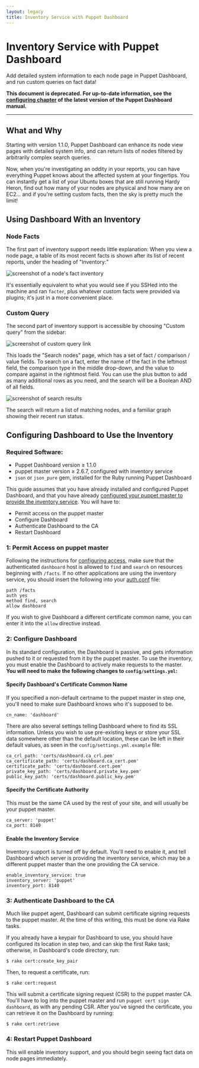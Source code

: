 ```yaml
---
layout: legacy
title: Inventory Service with Puppet Dashboard
---
```


Inventory Service with Puppet Dashboard
=========

Add detailed system information to each node page in Puppet Dashboard, and run custom queries on fact data!

**This document is deprecated. For up-to-date information, see the [configuring chapter](/dashboard/manual/1.2/configuring.html) of the latest version of the Puppet Dashboard manual.**

* * * 

[inventory]: /guides/inventory_service.html
[node_inv_shot]: ./images/inventory-node_inventory.png
[query]: ./images/inventory-custom_query.png
[search_results]: ./images/inventory-search_results.png

What and Why
-----

Starting with version 1.1.0, Puppet Dashboard can enhance its node view pages with detailed system info, and can return lists of nodes filtered by arbitrarily complex search queries. 

Now, when you're investigating an oddity in your reports, you can have everything Puppet knows about the affected system at your fingertips. You can instantly get a list of your Ubuntu boxes that are still running Hardy Heron, find out how many of your nodes are physical and how many are on EC2... and if you're setting custom facts, then the sky is pretty much the limit!

Using Dashboard With an Inventory
-----

### Node Facts

The first part of inventory support needs little explanation: When you view a node page, a table of its most recent facts is shown after its list of recent reports, under the heading of "Inventory:"

![screenshot of a node's fact inventory][node_inv_shot]

It's essentially equivalent to what you would see if you SSHed into the machine and ran `facter`, plus whatever custom facts were provided via plugins; it's just in a more convenient place. 

### Custom Query

The second part of inventory support is accessible by choosing "Custom query" from the sidebar:

![screenshot of custom query link][query]

This loads the "Search nodes" page, which has a set of fact / comparison / value fields. To search on a fact, enter the name of the fact in the leftmost field, the comparison type in the middle drop-down, and the value to compare against in the rightmost field. You can use the plus button to add as many additional rows as you need, and the search will be a Boolean AND of all fields. 

![screenshot of search results][search_results] 

The search will return a list of matching nodes, and a familiar graph showing their recent run status. 

Configuring Dashboard to Use the Inventory
----------

### Required Software:

* Puppet Dashboard version ≥ 1.1.0
* puppet master version ≥ 2.6.7, configured with inventory service
* `json` or `json_pure` gem, installed for the Ruby running Puppet Dashboard

This guide assumes that you have already installed and configured Puppet Dashboard, and that you have already [configured your puppet master to provide the inventory service][inventory]. You will have to:

* Permit access on the puppet master
* Configure Dashboard
* Authenticate Dashboard to the CA
* Restart Dashboard

### 1: Permit Access on puppet master

Following the instructions for [configuring access](/guides/inventory_service.html#configuring-access), make sure that the authenticated `dashboard` host is allowed to `find` and `search` on resources beginning with `/facts`. If no other applications are using the inventory service, you should insert the following into your [auth.conf](/guides/rest_auth_conf.html) file: 

    path /facts
    auth yes
    method find, search
    allow dashboard

If you wish to give Dashboard a different certificate common name, you can enter it into the `allow` directive instead. 

### 2: Configure Dashboard

In its standard configuration, the Dashboard is passive, and gets information pushed to it or requested from it by the puppet master. To use the inventory, you must enable the Dashboard to actively make requests to the master. **You will need to make the following changes to `config/settings.yml`:**

#### Specify Dashboard's Certificate Common Name

If you specified a non-default certname to the puppet master in step one, you'll need to make sure Dashboard knows who it's supposed to be.

    cn_name: 'dashboard'

There are also several settings telling Dashboard where to find its SSL information. Unless you wish to use pre-existing keys or store your SSL data somewhere other than the default location, these can be left in their default values, as seen in the `config/settings.yml.example` file:

    ca_crl_path: 'certs/dashboard.ca_crl.pem'
    ca_certificate_path: 'certs/dashboard.ca_cert.pem'
    certificate_path: 'certs/dashboard.cert.pem'
    private_key_path: 'certs/dashboard.private_key.pem'
    public_key_path: 'certs/dashboard.public_key.pem'

#### Specify the Certificate Authority

This must be the same CA used by the rest of your site, and will usually be your puppet master.

    ca_server: 'puppet'
    ca_port: 8140


#### Enable the Inventory Service

Inventory support is turned off by default. You'll need to enable it, and tell Dashboard which server is providing the inventory service, which may be a different puppet master than the one providing the CA service.

    enable_inventory_service: true
    inventory_server: 'puppet'
    inventory_port: 8140

### 3: Authenticate Dashboard to the CA

Much like puppet agent, Dashboard can submit certificate signing requests to the puppet master. At the time of this writing, this must be done via Rake tasks. 

If you already have a keypair for Dashboard to use, you should have configured its location in step two, and can skip the first Rake task; otherwise, in Dashboard's code directory, run:

    $ rake cert:create_key_pair

Then, to request a certificate, run:

    $ rake cert:request

This will submit a certificate signing request (CSR) to the puppet master CA. You'll have to log into the puppet master and run `puppet cert sign dashboard`, as with any pending CSR. After you've signed the certificate, you can retrieve it on the Dashboard by running: 

    $ rake cert:retrieve

### 4: Restart Puppet Dashboard

This will enable inventory support, and you should begin seeing fact data on node pages immediately. 
